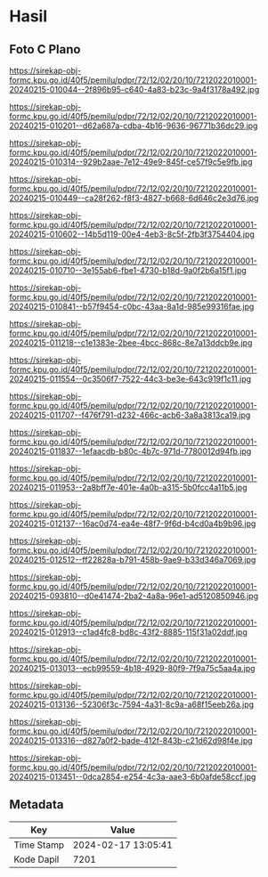 # Hasil

## Foto C Plano

https://sirekap-obj-formc.kpu.go.id/40f5/pemilu/pdpr/72/12/02/20/10/7212022010001-20240215-010044--2f896b95-c640-4a83-b23c-9a4f3178a492.jpg

https://sirekap-obj-formc.kpu.go.id/40f5/pemilu/pdpr/72/12/02/20/10/7212022010001-20240215-010201--d62a687a-cdba-4b16-9636-96771b36dc29.jpg

https://sirekap-obj-formc.kpu.go.id/40f5/pemilu/pdpr/72/12/02/20/10/7212022010001-20240215-010314--929b2aae-7e12-49e9-845f-ce57f9c5e9fb.jpg

https://sirekap-obj-formc.kpu.go.id/40f5/pemilu/pdpr/72/12/02/20/10/7212022010001-20240215-010449--ca28f262-f8f3-4827-b668-6d646c2e3d76.jpg

https://sirekap-obj-formc.kpu.go.id/40f5/pemilu/pdpr/72/12/02/20/10/7212022010001-20240215-010602--14b5d119-00e4-4eb3-8c5f-2fb3f3754404.jpg

https://sirekap-obj-formc.kpu.go.id/40f5/pemilu/pdpr/72/12/02/20/10/7212022010001-20240215-010710--3e155ab6-fbe1-4730-b18d-9a0f2b6a15f1.jpg

https://sirekap-obj-formc.kpu.go.id/40f5/pemilu/pdpr/72/12/02/20/10/7212022010001-20240215-010841--b57f9454-c0bc-43aa-8a1d-985e99316fae.jpg

https://sirekap-obj-formc.kpu.go.id/40f5/pemilu/pdpr/72/12/02/20/10/7212022010001-20240215-011218--c1e1383e-2bee-4bcc-868c-8e7a13ddcb9e.jpg

https://sirekap-obj-formc.kpu.go.id/40f5/pemilu/pdpr/72/12/02/20/10/7212022010001-20240215-011554--0c3506f7-7522-44c3-be3e-643c919f1c11.jpg

https://sirekap-obj-formc.kpu.go.id/40f5/pemilu/pdpr/72/12/02/20/10/7212022010001-20240215-011707--f476f791-d232-466c-acb6-3a8a3813ca19.jpg

https://sirekap-obj-formc.kpu.go.id/40f5/pemilu/pdpr/72/12/02/20/10/7212022010001-20240215-011837--1efaacdb-b80c-4b7c-971d-7780012d94fb.jpg

https://sirekap-obj-formc.kpu.go.id/40f5/pemilu/pdpr/72/12/02/20/10/7212022010001-20240215-011953--2a8bff7e-401e-4a0b-a315-5b0fcc4a11b5.jpg

https://sirekap-obj-formc.kpu.go.id/40f5/pemilu/pdpr/72/12/02/20/10/7212022010001-20240215-012137--16ac0d74-ea4e-48f7-9f6d-b4cd0a4b9b96.jpg

https://sirekap-obj-formc.kpu.go.id/40f5/pemilu/pdpr/72/12/02/20/10/7212022010001-20240215-012512--ff22828a-b791-458b-9ae9-b33d346a7069.jpg

https://sirekap-obj-formc.kpu.go.id/40f5/pemilu/pdpr/72/12/02/20/10/7212022010001-20240215-093810--d0e41474-2ba2-4a8a-96e1-ad5120850946.jpg

https://sirekap-obj-formc.kpu.go.id/40f5/pemilu/pdpr/72/12/02/20/10/7212022010001-20240215-012913--c1ad4fc8-bd8c-43f2-8885-115f31a02ddf.jpg

https://sirekap-obj-formc.kpu.go.id/40f5/pemilu/pdpr/72/12/02/20/10/7212022010001-20240215-013013--ecb99559-4b18-4929-80f9-7f9a75c5aa4a.jpg

https://sirekap-obj-formc.kpu.go.id/40f5/pemilu/pdpr/72/12/02/20/10/7212022010001-20240215-013136--52306f3c-7594-4a31-8c9a-a68f15eeb26a.jpg

https://sirekap-obj-formc.kpu.go.id/40f5/pemilu/pdpr/72/12/02/20/10/7212022010001-20240215-013316--d827a0f2-bade-412f-843b-c21d62d98f4e.jpg

https://sirekap-obj-formc.kpu.go.id/40f5/pemilu/pdpr/72/12/02/20/10/7212022010001-20240215-013451--0dca2854-e254-4c3a-aae3-6b0afde58ccf.jpg


## Metadata

| Key        | Value               |
| ---------- | ------------------- |
| Time Stamp | 2024-02-17 13:05:41 |
| Kode Dapil | 7201                |



